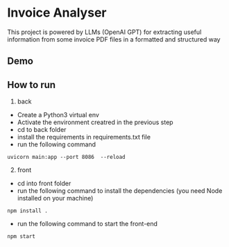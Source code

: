 # Invoice Analyser
This project is powered by LLMs (OpenAI GPT) for extracting useful information from some invoice PDF files in a formatted and structured way
## Demo
## How to run

1. back
- Create a Python3 virtual env
- Activate the environment creatred in the previous step
- cd to back folder
- install the requirements in requirements.txt file
- run the following command
```
uvicorn main:app --port 8086  --reload
```

2. front
- cd into front folder
- run the following command to install the dependencies (you need Node installed on your machine)
```
npm install .
```
- run the following command to start the front-end
```
npm start
```
 